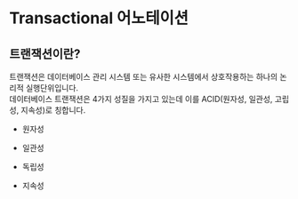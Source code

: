 # Transactional 어노테이션

## 트랜잭션이란?

트랜잭션은 데이터베이스 관리 시스템 또는 유사한 시스템에서 상호작용하는 하나의 논리적 실행단위입니다.  
데이터베이스 트랜잭션은 4가지 성질을 가지고 있는데 이를 ACID(원자성, 일관성, 고립성, 지속성)로 칭합니다.

- 원자성

- 일관성

- 독립성

- 지속성